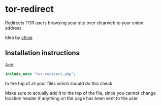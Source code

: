 # tor-redirect

Redirects TOR users browsing your site over clearweb to your onion address

Idea by [chloe](https://github.com/intchloe)

## Installation instructions

Add 

```php
include_once "tor-redirect.php";
```

to the top of all your files which should do this check.

Make sure to actually add it to the top of the file, since you cannot change location header if anything on the page has been sent to the user
